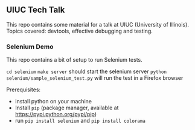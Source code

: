 ## UIUC Tech Talk
This repo contains some material for a talk at UIUC (University of Illinois).
Topics covered: devtools, effective debugging and testing.

### Selenium Demo
This repo contains a bit of setup to run Selenium tests.

`cd selenium`
`make server` should start the selenium server
`python selenium/sample_selenium_test.py` will run the test in a Firefox browser

Prerequisites:
- install python on your machine
- Install `pip` (package manager, available at https://pypi.python.org/pypi/pip)
- run `pip install selenium` and `pip install colorama`
